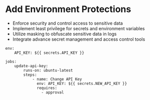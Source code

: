 # Add Environment Protections

- Enforce security and control access to sensitive data
- Implement least privilege for secrets and environment variables
- Utilize masking to obfuscate sensitive data in logs
- Integrate advance secret management and access control tools

```YML
env:
    API_KEY: ${{ secrets.API_KEY }}

jobs:
    update-api-key:
        runs-on: ubuntu-latest
        steps:
            - name: Change API Key
              env: API_KEY: ${{ secrets.NEW_API_KEY }}
              requires:
                - approval
```
